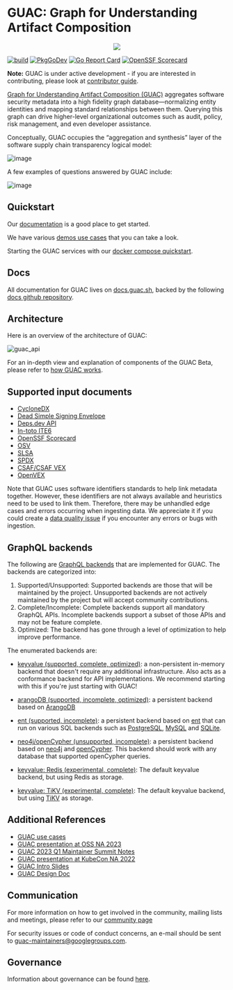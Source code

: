 # GUAC: Graph for Understanding Artifact Composition

<p align="center">
  <img src="https://user-images.githubusercontent.com/3060102/204297133-9bf702c6-b4e2-46df-a029-42b5060b19a4.png">
</p>

[![build](https://github.com/guacsec/guac/workflows/release/badge.svg)](https://github.com/guacsec/guac/actions?query=workflow%3Arelease) [![PkgGoDev](https://pkg.go.dev/badge/github.com/guacsec/guac)](https://pkg.go.dev/github.com/guacsec/guac) [![Go Report Card](https://goreportcard.com/badge/github.com/guacsec/guac)](https://goreportcard.com/report/github.com/guacsec/guac)
[![OpenSSF Scorecard](https://api.securityscorecards.dev/projects/github.com/guacsec/guac/badge)](https://api.securityscorecards.dev/projects/github.com/guacsec/guac)

**Note:** GUAC is under active development - if you are interested in
contributing, please look at [contributor guide](CONTRIBUTING.md).

[Graph for Understanding Artifact Composition (GUAC)](https://guac.sh/)
aggregates software security metadata into a high fidelity graph
database—normalizing entity identities and mapping standard relationships
between them. Querying this graph can drive higher-level organizational outcomes
such as audit, policy, risk management, and even developer assistance.

Conceptually, GUAC occupies the “aggregation and synthesis” layer of the
software supply chain transparency logical model:

![image](https://user-images.githubusercontent.com/3060102/196563695-a1cdc8bd-9946-482f-873a-937bf75891dc.png)

A few examples of questions answered by GUAC include:

![image](https://user-images.githubusercontent.com/3060102/182689788-70acefc1-6d69-4972-abbf-3e60c0d4c014.png)

## Quickstart

Our [documentation](https://docs.guac.sh/) is a good place to get started.

We have various [demos use cases](https://docs.guac.sh/guac-use-cases/) that you
can take a look.

Starting the GUAC services with our
[docker compose quickstart](https://docs.guac.sh/setup/).

## Docs

All documentation for GUAC lives on [docs.guac.sh](https://docs.guac.sh), backed
by the following [docs github repository](https://github.com/guacsec/guac-docs).

## Architecture

Here is an overview of the architecture of GUAC:

![guac_api](https://github.com/guacsec/guac/assets/42319948/db573e4e-f493-4df5-b1bb-fec6307643dd)

For an in-depth view and explanation of components of the GUAC Beta, please
refer to [how GUAC works](https://docs.guac.sh/how-guac-works/).

## Supported input documents

- [CycloneDX](https://github.com/CycloneDX/specification)
- [Dead Simple Signing Envelope](https://github.com/secure-systems-lab/dsse)
- [Deps.dev API](https://deps.dev/)
- [In-toto ITE6](https://github.com/in-toto/attestation)
- [OpenSSF Scorecard](https://github.com/ossf/scorecard)
- [OSV](https://osv.dev/)
- [SLSA](https://github.com/slsa-framework/slsa)
- [SPDX](https://spdx.dev/specifications/)
- [CSAF/CSAF VEX](https://docs.oasis-open.org/csaf/csaf/v2.0/os/csaf-v2.0-os.html)
- [OpenVEX](https://github.com/openvex)

Note that GUAC uses software identifiers standards to help link metadata
together. However, these identifiers are not always available and heuristics
need to be used to link them. Therefore, there may be unhandled edge cases and
errors occurring when ingesting data. We appreciate it if you could create a
[data quality issue](https://github.com/guacsec/guac/issues/new?assignees=&labels=bug%2C+data-sources%2C+data-quality&projects=&template=bug_report_ingestion.md&title=%5Bingestion%2Fdata-quality+issue%5D+FILL+THIS+IN)
if you encounter any errors or bugs with ingestion.

## GraphQL backends

The following are [GraphQL backends](pkg/assembler/backends) that are implemented for GUAC. The backends are categorized into:

1. Supported/Unsupported: Supported backends are those that will be maintained by the project. Unsupported backends are not actively maintained by the project but will accept community contributions.
2. Complete/Incomplete: Complete backends support all mandatory GraphQL APIs. Incomplete backends support a subset of those APIs and may not be feature complete.
3. Optimized: The backend has gone through a level of optimization to help improve performance.

The enumerated backends are:

- [keyvalue (supported, complete,
  optimized)](https://github.com/guacsec/guac/tree/main/pkg/assembler/backends/keyvalue):
  a non-persistent in-memory backend that doesn't require any additional
  infrastructure. Also acts as a conformance backend for API
  implementations. We recommend starting with this if you're just starting with
  GUAC!

- [arangoDB (supported, incomplete,
  optimized)](https://github.com/guacsec/guac/tree/main/pkg/assembler/backends/arangodb):
  a persistent backend based on [ArangoDB](https://arangodb.com/)

- [ent (supported,
  incomplete)](https://github.com/guacsec/guac/tree/main/pkg/assembler/backends/ent):
  a persistent backend based on [ent](https://entgo.io/) that can run on
  various SQL backends such as [PostgreSQL](https://www.postgresql.org/),
  [MySQL](https://www.mysql.com/) and
  [SQLite](https://www.sqlite.org/index.html).

- [neo4j/openCypher (unsupported,
  incomplete)](https://github.com/guacsec/guac/tree/main/pkg/assembler/backends/neo4j):
  a persistent backend based on [neo4j](https://neo4j.com/) and
  [openCypher](https://opencypher.org/). This backend should work with any
  database that supported openCypher queries.

- [keyvalue: Redis (experimental, complete)](/pkg/assembler/kv/redis): The
  default keyvalue backend, but using Redis as storage.

- [keyvalue: TiKV (experimental, complete)](/pkg/assembler/kv/tikv): The
  default keyvalue backend, but using [TiKV](https://tikv.org/) as storage.

## Additional References

- [GUAC use cases](use-cases.md)
- [GUAC presentation at OSS NA 2023](https://sched.co/1K5Hn)
- [GUAC 2023 Q1 Maintainer Summit Notes](https://docs.google.com/document/d/15Kb3I3SWhq-9_R7WYhSjsIxn_FykYgPyFlQWlLgF4fA/edit)
- [GUAC presentation at KubeCon NA 2022](https://www.youtube.com/watch?v=xFRNgIEzbkA)
- [GUAC Intro Slides](https://docs.google.com/presentation/d/1WF4dsJiwR6URWPgn1aiHAE3iLVl-oGP4SJRWFpcOlao/edit#slide=id.p)
- [GUAC Design Doc](https://docs.google.com/document/d/1N5x0HErb-kmCPgG9M8TwBEOGIVU54clqp_X4KhtNJI8/edit)

## Communication

For more information on how to get involved in the community, mailing lists and
meetings, please refer to our [community page](https://guac.sh/community/)

For security issues or code of conduct concerns, an e-mail should be sent to
guac-maintainers@googlegroups.com.

## Governance

Information about governance can be found [here](GOVERNANCE.md).
